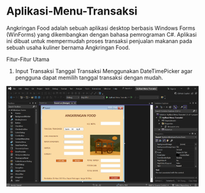 # Aplikasi-Menu-Transaksi
Angkringan Food adalah sebuah aplikasi desktop berbasis Windows Forms (WinForms) yang dikembangkan dengan bahasa pemrograman C#. Aplikasi ini dibuat untuk mempermudah proses transaksi penjualan makanan pada sebuah usaha kuliner bernama Angkringan Food.

Fitur-Fitur Utama

1. Input Transaksi
   Tanggal Transaksi
Menggunakan DateTimePicker agar pengguna dapat memilih tanggal transaksi dengan mudah.



 ![image alt](https://github.com/Umiroziqoh/Aplikasi-Menu-Transaksi/blob/a1760f62d73bb44c9275eb63ad71de69b890a346/Cuplikan%20layar%202025-04-14%20080952.png)

